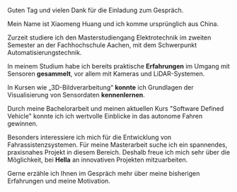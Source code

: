 Guten Tag und vielen Dank für die Einladung zum Gespräch. 

Mein Name ist Xiaomeng Huang und ich komme ursprünglich aus China. 

Zurzeit studiere ich den Masterstudiengang Elektrotechnik im zweiten Semester an der Fachhochschule Aachen, mit dem Schwerpunkt Automatisierungstechnik. 

In meinem Studium habe ich bereits praktische **Erfahrungen** im Umgang mit Sensoren **gesammelt**, vor allem mit Kameras und LiDAR-Systemen. 

In Kursen wie „3D-Bildverarbeitung“ **konnte** ich Grundlagen der Visualisierung von Sensordaten **kennenlernen**. 

Durch meine Bachelorarbeit und meinen aktuellen Kurs "Software Defined Vehicle" konnte ich ich wertvolle Einblicke in das autonome Fahren gewinnen. 

Besonders interessiere ich mich für die Entwicklung von Fahrassistenzsystemen. 
Für meine Masterarbeit suche ich ein spannendes, praxisnahes Projekt in diesem Bereich. Deshalb freue ich mich sehr über die Möglichkeit, bei **Hella** an innovativen Projekten mitzuarbeiten. 

Gerne erzähle ich Ihnen im Gespräch mehr über meine bisherigen Erfahrungen und meine Motivation. 
